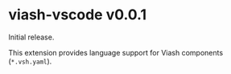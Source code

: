 # viash-vscode v0.0.1

Initial release.

This extension provides language support for Viash components (`*.vsh.yaml`).